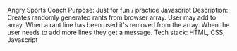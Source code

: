 Angry Sports Coach
Purpose: Just for fun / practice Javascript
Description: Creates randomly generated rants from browser array. User may add to array. When a rant line has been used it's removed from the array. When the user needs to add more lines they get a message.
Tech stack: HTML, CSS, Javascript